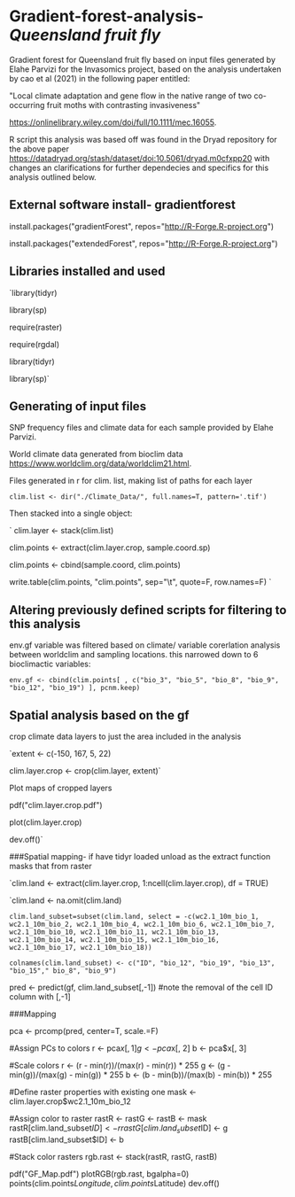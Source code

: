# Gradient-forest-analysis- *Queensland fruit fly*
Gradient forest for Queensland fruit fly based on input files generated by Elahe Parvizi for the Invasomics project, based on the analysis undertaken by cao et al (2021) in the following paper entitled:

"Local climate adaptation and gene flow in the native range of two co-occurring fruit moths with contrasting invasiveness"

https://onlinelibrary.wiley.com/doi/full/10.1111/mec.16055.


R script this analysis was based off was found in the Dryad repository for the above paper https://datadryad.org/stash/dataset/doi:10.5061/dryad.m0cfxpp20 with changes an clarifications for further dependecies and specifics for this analysis outlined below.

## External software install- gradientforest

install.packages("gradientForest", repos="http://R-Forge.R-project.org")

install.packages("extendedForest", repos="http://R-Forge.R-project.org")

## Libraries installed and used


`library(tidyr)

library(sp)

require(raster)

require(rgdal)

library(tidyr)

library(sp)`


## Generating of input files

SNP frequency files and climate data for each sample provided by Elahe Parvizi.

World climate data generated from bioclim data https://www.worldclim.org/data/worldclim21.html.


Files generated in r for clim. list, making list of paths for each layer

`clim.list <- dir("./Climate_Data/", full.names=T, pattern='.tif') `

Then stacked into a single object:

` clim.layer <-  stack(clim.list) 


clim.points <- extract(clim.layer.crop, sample.coord.sp) 

clim.points <- cbind(sample.coord, clim.points)  

write.table(clim.points, "clim.points", sep="\t", quote=F, row.names=F)  `


## Altering previously defined scripts for filtering to this analysis

env.gf variable was filtered based on climate/ variable corerlation analysis between worldclim and sampling locations. this narrowed down to 6 bioclimactic variables:

`env.gf <- cbind(clim.points[ , c("bio_3", "bio_5", "bio_8", "bio_9", "bio_12", "bio_19") ], pcnm.keep) `

## Spatial analysis based on the gf

crop climate data layers to just the area included in the analysis

`extent <- c(-150, 167, 5, 22) 

clim.layer.crop <- crop(clim.layer, extent)`

Plot maps of cropped layers

pdf("clim.layer.crop.pdf")

plot(clim.layer.crop)

dev.off()`

###Spatial mapping- if have tidyr loaded unload as the extract function masks that from raster

`clim.land <- extract(clim.layer.crop, 1:ncell(clim.layer.crop), df = TRUE)

`clim.land <- na.omit(clim.land)

`clim.land_subset=subset(clim.land, select = -c(wc2.1_10m_bio_1, wc2.1_10m_bio_2, wc2.1_10m_bio_4, wc2.1_10m_bio_6, wc2.1_10m_bio_7, wc2.1_10m_bio_10, wc2.1_10m_bio_11, wc2.1_10m_bio_13, wc2.1_10m_bio_14, wc2.1_10m_bio_15, wc2.1_10m_bio_16, wc2.1_10m_bio_17, wc2.1_10m_bio_18))`

`colnames(clim.land_subset) <- c("ID", "bio_12", "bio_19", "bio_13", "bio_15"," bio_8", "bio_9")`

pred <- predict(gf, clim.land_subset[,-1])  #note the removal of the cell ID column with [,-1]

###Mapping

pca <- prcomp(pred, center=T, scale.=F)

#Assign PCs to colors
r <- pca$x[, 1]
g <- pca$x[, 2]
b <- pca$x[, 3]

#Scale colors
r <- (r - min(r))/(max(r) - min(r)) * 255
g <- (g - min(g))/(max(g) - min(g)) * 255
b <- (b - min(b))/(max(b) - min(b)) * 255

#Define raster properties with existing one
mask <- clim.layer.crop$wc2.1_10m_bio_12

#Assign color to raster
rastR <- rastG <- rastB <- mask
rastR[clim.land_subset$ID] <- r
rastG[clim.land_subset$ID] <- g
rastB[clim.land_subset$ID] <- b

#Stack color rasters
rgb.rast <- stack(rastR, rastG, rastB)

pdf("GF_Map.pdf")
plotRGB(rgb.rast, bgalpha=0)
points(clim.points$Longitude, clim.points$Latitude)
dev.off()
